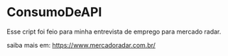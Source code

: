 # ConsumoDeAPI

Esse cript foi feio para minha entrevista de emprego para mercado radar. 


saiba mais em: https://www.mercadoradar.com.br/